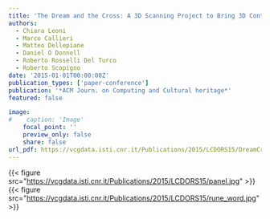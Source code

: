 ```yaml
---
title: 'The Dream and the Cross: A 3D Scanning Project to Bring 3D Content in a Digital Edition'
authors:
  - Chiara Leoni
  - Marco Callieri
  - Matteo Dellepiane
  - Daniel O Donnell
  - Roberto Rosselli Del Turco
  - Roberto Scopigno
date: '2015-01-01T00:00:00Z'
publication_types: ['paper-conference']
publication: '*ACM Journ. on Computing and Cultural heritage*'
featured: false

image:
#    caption: 'Image'
    focal_point: ''
    preview_only: false
    share: false
url_pdf: https://vcgdata.isti.cnr.it/Publications/2015/LCDORS15/DreamCross_JOCCH.pdf
---
```

{{< figure src="https://vcgdata.isti.cnr.it/Publications/2015/LCDORS15/panel.jpg" >}}
{{< figure src="https://vcgdata.isti.cnr.it/Publications/2015/LCDORS15/rune_word.jpg" >}}

